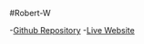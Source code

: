 #Robert-W

-[Github Repository](https://github.com/Pixelldude/Final-Project-RW)
-[Live Website](https://pixelldude.github.io/Final-Project-RW)
